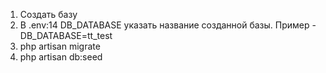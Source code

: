 1. Создать базу
2. В .env:14 DB_DATABASE указать название созданной базы. Пример - DB_DATABASE=tt_test
3. php artisan migrate
4. php artisan db:seed

